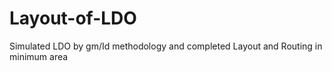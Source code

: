 # Layout-of-LDO
Simulated LDO by gm/Id methodology and completed Layout and Routing in minimum area
